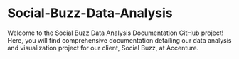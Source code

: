 # Social-Buzz-Data-Analysis
Welcome to the Social Buzz Data Analysis Documentation GitHub project! Here, you will find comprehensive documentation detailing our data analysis and visualization project for our client, Social Buzz, at Accenture.
